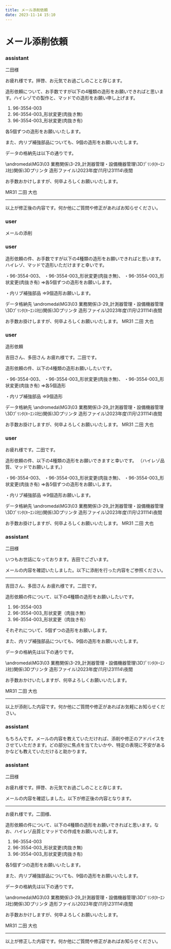 ```yaml
---
title: メール添削依頼
date: 2023-11-14 15:10
---
```


# メール添削依頼

### assistant  

二田様

お疲れ様です。拝啓、お元気でお過ごしのことと存じます。

造形依頼について、お手数ですが以下の4種類の造形をお願いできればと思います。ハイレゾでの製作と、マッドでの造形をお願い申し上げます。

1. 96-3554-003
2. 96-3554-003_形状変更(肉抜き無)
3. 96-3554-003_形状変更(肉抜き有)

各5個ずつの造形をお願いいたします。

また、内リブ補強部品についても、9個の造形をお願いいたします。

データの格納先は以下の通りです。

\\andromeda\MG3\03 業務関係\3-29_計測器管理・設備機器管理\3Dﾌﾟﾘﾝﾀ(ｷｰｴﾝｽ社)関係\3Dプリンタ 造形ファイル\2023年度\11月\231114\夜間

お手数おかけしますが、何卒よろしくお願いいたします。

MR31 二田 大也

---

以上が修正後の内容です。何か他にご質問や修正があればお知らせください。

### user  

メールの添削

### user  


造形依頼の件、お手数ですが以下の4種類の造形をお願いできればと思います。
ハイレゾ、マッドで造形いただけますと幸いです。

・96-3554-003、
・96-3554-003_形状変更(肉抜き無)、
・96-3554-003_形状変更(肉抜き有)
⇒各5個ずつの造形をお願いします。

・内リブ補強部品
⇒9個造形お願いします。

データ格納先
\\andromeda\MG3\03 業務関係\3-29_計測器管理・設備機器管理\3Dﾌﾟﾘﾝﾀ(ｷｰｴﾝｽ社)関係\3Dプリンタ 造形ファイル\2023年度\11月\231114\夜間

お手数お掛けしますが、何卒よろしくお願いいたします。
MR31 二田 大也

### user  

造形依頼

吉田さん、多田さん
お疲れ様です。二田です。

造形依頼の件、以下の4種類の造形お願いしたいです。

・96-3554-003、
・96-3554-003_形状変更(肉抜き無)、
・96-3554-003_形状変更(肉抜き有)
⇒各5個造形

・内リブ補強部品
⇒9個造形

データ格納先
\\andromeda\MG3\03 業務関係\3-29_計測器管理・設備機器管理\3Dﾌﾟﾘﾝﾀ(ｷｰｴﾝｽ社)関係\3Dプリンタ 造形ファイル\2023年度\11月\231114\夜間

お手数お掛けしますが、何卒よろしくお願いいたします。
MR31 二田 大也

### user  

お疲れ様です。二田です。

造形依頼の件、以下の4種類の造形をお願いできますと幸いです。
（ハイレゾ品質、マッドでお願いします。）

・96-3554-003、
・96-3554-003_形状変更(肉抜き無)、
・96-3554-003_形状変更(肉抜き有)
⇒各5個ずつの造形をお願いします。

・内リブ補強部品
⇒9個造形お願いします。

データ格納先
\\andromeda\MG3\03 業務関係\3-29_計測器管理・設備機器管理\3Dﾌﾟﾘﾝﾀ(ｷｰｴﾝｽ社)関係\3Dプリンタ 造形ファイル\2023年度\11月\231114\夜間

お手数お掛けしますが、何卒よろしくお願いいたします。
MR31 二田 大也

### assistant  

二田様

いつもお世話になっております。吉田でございます。

メールの内容を確認いたしました。以下に添削を行った内容をご参照ください。

---

吉田さん、多田さん
お疲れ様です。二田です。

造形依頼の件について、以下の4種類の造形をお願いしたいです。

1. 96-3554-003
2. 96-3554-003_形状変更（肉抜き無）
3. 96-3554-003_形状変更（肉抜き有）

それぞれについて、5個ずつの造形をお願いします。

また、内リブ補強部品についても、9個の造形をお願いいたします。

データの格納先は以下の通りです。

\\andromeda\MG3\03 業務関係\3-29_計測器管理・設備機器管理\3Dﾌﾟﾘﾝﾀ(ｷｰｴﾝｽ社)関係\3Dプリンタ 造形ファイル\2023年度\11月\231114\夜間

お手数おかけいたしますが、何卒よろしくお願いいたします。

MR31 二田 大也

---

以上が添削した内容です。何か他にご質問や修正があればお気軽にお知らせください。

### assistant  

もちろんです。メールの内容を教えていただければ、添削や修正のアドバイスをさせていただきます。どの部分に焦点を当てたいかや、特定の表現に不安があるかなども教えていただけると助かります。

### assistant  

二田様

お疲れ様です。拝啓、お元気でお過ごしのことと存じます。

メールの内容を確認しました。以下が修正後の内容となります。

---

お疲れ様です。二田様、

造形依頼の件について、以下の4種類の造形をお願いできればと思います。なお、ハイレゾ品質とマッドでの作成をお願いいたします。

1. 96-3554-003
2. 96-3554-003_形状変更(肉抜き無)
3. 96-3554-003_形状変更(肉抜き有)

各5個ずつの造形をお願いいたします。

また、内リブ補強部品についても、9個の造形をお願いいたします。

データの格納先は以下の通りです。

\\andromeda\MG3\03 業務関係\3-29_計測器管理・設備機器管理\3Dﾌﾟﾘﾝﾀ(ｷｰｴﾝｽ社)関係\3Dプリンタ 造形ファイル\2023年度\11月\231114\夜間

お手数おかけしますが、何卒よろしくお願いいたします。

MR31 二田 大也

---

以上が修正した内容です。何か他にご質問や修正があればお知らせください。
